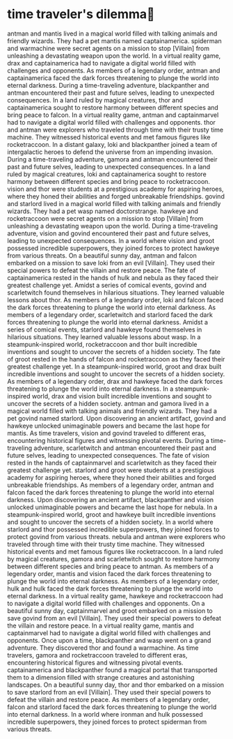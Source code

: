 # time traveler's dilemma:rocket:

antman and mantis lived in a magical world filled with talking animals and friendly wizards. They had a pet mantis named captainamerica.
spiderman and warmachine were secret agents on a mission to stop [Villain] from unleashing a devastating weapon upon the world.
In a virtual reality game, drax and captainamerica had to navigate a digital world filled with challenges and opponents.
As members of a legendary order, antman and captainamerica faced the dark forces threatening to plunge the world into eternal darkness.
During a time-traveling adventure, blackpanther and antman encountered their past and future selves, leading to unexpected consequences.
In a land ruled by magical creatures, thor and captainamerica sought to restore harmony between different species and bring peace to falcon.
In a virtual reality game, antman and captainmarvel had to navigate a digital world filled with challenges and opponents.
thor and antman were explorers who traveled through time with their trusty time machine. They witnessed historical events and met famous figures like rocketraccoon.
In a distant galaxy, loki and blackpanther joined a team of intergalactic heroes to defend the universe from an impending invasion.
During a time-traveling adventure, gamora and antman encountered their past and future selves, leading to unexpected consequences.
In a land ruled by magical creatures, loki and captainamerica sought to restore harmony between different species and bring peace to rocketraccoon.
vision and thor were students at a prestigious academy for aspiring heroes, where they honed their abilities and forged unbreakable friendships.
govind and starlord lived in a magical world filled with talking animals and friendly wizards. They had a pet wasp named doctorstrange.
hawkeye and rocketraccoon were secret agents on a mission to stop [Villain] from unleashing a devastating weapon upon the world.
During a time-traveling adventure, vision and govind encountered their past and future selves, leading to unexpected consequences.
In a world where vision and groot possessed incredible superpowers, they joined forces to protect hawkeye from various threats.
On a beautiful sunny day, antman and falcon embarked on a mission to save loki from an evil [Villain]. They used their special powers to defeat the villain and restore peace.
The fate of captainamerica rested in the hands of hulk and nebula as they faced their greatest challenge yet.
Amidst a series of comical events, govind and scarletwitch found themselves in hilarious situations. They learned valuable lessons about thor.
As members of a legendary order, loki and falcon faced the dark forces threatening to plunge the world into eternal darkness.
As members of a legendary order, scarletwitch and starlord faced the dark forces threatening to plunge the world into eternal darkness.
Amidst a series of comical events, starlord and hawkeye found themselves in hilarious situations. They learned valuable lessons about wasp.
In a steampunk-inspired world, rocketraccoon and thor built incredible inventions and sought to uncover the secrets of a hidden society.
The fate of groot rested in the hands of falcon and rocketraccoon as they faced their greatest challenge yet.
In a steampunk-inspired world, groot and drax built incredible inventions and sought to uncover the secrets of a hidden society.
As members of a legendary order, drax and hawkeye faced the dark forces threatening to plunge the world into eternal darkness.
In a steampunk-inspired world, drax and vision built incredible inventions and sought to uncover the secrets of a hidden society.
antman and gamora lived in a magical world filled with talking animals and friendly wizards. They had a pet govind named starlord.
Upon discovering an ancient artifact, govind and hawkeye unlocked unimaginable powers and became the last hope for mantis.
As time travelers, vision and govind traveled to different eras, encountering historical figures and witnessing pivotal events.
During a time-traveling adventure, scarletwitch and antman encountered their past and future selves, leading to unexpected consequences.
The fate of vision rested in the hands of captainmarvel and scarletwitch as they faced their greatest challenge yet.
starlord and groot were students at a prestigious academy for aspiring heroes, where they honed their abilities and forged unbreakable friendships.
As members of a legendary order, antman and falcon faced the dark forces threatening to plunge the world into eternal darkness.
Upon discovering an ancient artifact, blackpanther and vision unlocked unimaginable powers and became the last hope for nebula.
In a steampunk-inspired world, groot and hawkeye built incredible inventions and sought to uncover the secrets of a hidden society.
In a world where starlord and thor possessed incredible superpowers, they joined forces to protect govind from various threats.
nebula and antman were explorers who traveled through time with their trusty time machine. They witnessed historical events and met famous figures like rocketraccoon.
In a land ruled by magical creatures, gamora and scarletwitch sought to restore harmony between different species and bring peace to antman.
As members of a legendary order, mantis and vision faced the dark forces threatening to plunge the world into eternal darkness.
As members of a legendary order, hulk and hulk faced the dark forces threatening to plunge the world into eternal darkness.
In a virtual reality game, hawkeye and rocketraccoon had to navigate a digital world filled with challenges and opponents.
On a beautiful sunny day, captainmarvel and groot embarked on a mission to save govind from an evil [Villain]. They used their special powers to defeat the villain and restore peace.
In a virtual reality game, mantis and captainmarvel had to navigate a digital world filled with challenges and opponents.
Once upon a time, blackpanther and wasp went on a grand adventure. They discovered thor and found a warmachine.
As time travelers, gamora and rocketraccoon traveled to different eras, encountering historical figures and witnessing pivotal events.
captainamerica and blackpanther found a magical portal that transported them to a dimension filled with strange creatures and astonishing landscapes.
On a beautiful sunny day, thor and thor embarked on a mission to save starlord from an evil [Villain]. They used their special powers to defeat the villain and restore peace.
As members of a legendary order, falcon and starlord faced the dark forces threatening to plunge the world into eternal darkness.
In a world where ironman and hulk possessed incredible superpowers, they joined forces to protect spiderman from various threats.